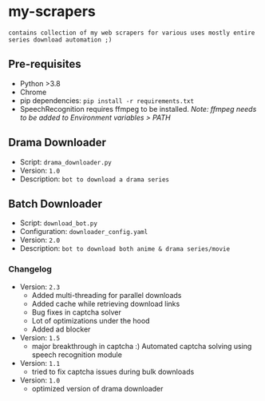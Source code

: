 # my-scrapers
`
contains collection of my web scrapers for various uses mostly entire series download automation ;)
`
## Pre-requisites
 - Python >3.8
 - Chrome
 - pip dependencies: `pip install -r requirements.txt`
 - SpeechRecognition requires ffmpeg to be installed. _Note: ffmpeg needs to be added to Environment variables > PATH_

## Drama Downloader
 - Script: `drama_downloader.py`
 - Version: `1.0`
 - Description: `bot to download a drama series`

## Batch Downloader
 - Script: `download_bot.py`
 - Configuration: `downloader_config.yaml`
 - Version: `2.0`
 - Description: `bot to download both anime & drama series/movie`

 ### Changelog
  - Version: `2.3`
    - Added multi-threading for parallel downloads
    - Added cache while retrieving download links
    - Bug fixes in captcha solver
    - Lot of optimizations under the hood
    - Added ad blocker
  - Version: `1.5`
    - major breakthrough in captcha :) Automated captcha solving using speech recognition module
  - Version: `1.1`
    - tried to fix captcha issues during bulk downloads
  - Version: `1.0`
    - optimized version of drama downloader